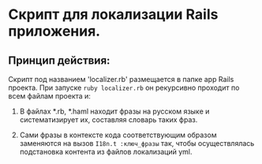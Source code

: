 Скрипт для локализации Rails приложения.
========================================

Принцип действия:
-----------------

Скрипт под названием 'localizer.rb' размещается в папке app Rails проекта. При запуске `ruby localizer.rb` он рекурсивно проходит по всем файлам проекта и:

1. В файлах *.rb, *.haml находит фразы на русском языке и систематизирует их, составляя словарь таких фраз.

2. Сами фразы в контексте кода соответствующим образом заменяются на вызов `I18n.t :ключ_фразы` так, чтобы осуществлялась подстановка контента из файлов локализаций yml.